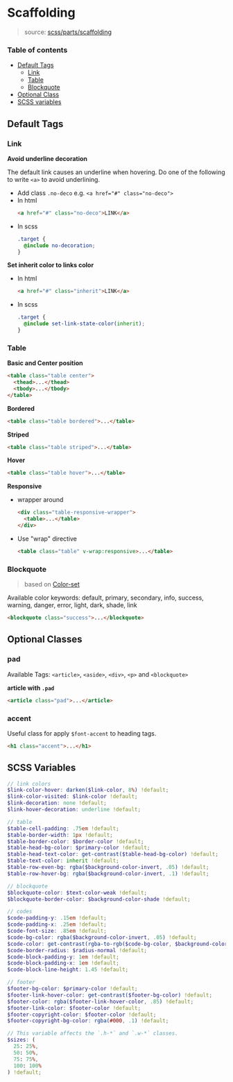 # Scaffolding

> source: [scss/parts/scaffolding](../../src/scss/parts/_scaffolding.scss)

### Table of contents
- [Default Tags](#default-tags)
  - [Link](#link)
  - [Table](#table)
  - [Blockquote](#blockquote)
- [Optional Class](#optional-classes)
- [SCSS variables](#scss-variables)

## Default Tags

### Link

**Avoid underline decoration**

The default link causes an underline when hovering. Do one of the following to write `<a>` to avoid underlining.

- Add class `.no-deco` e.g. `<a href="#" class="no-deco">`
- In html
  ```html
  <a href="#" class="no-deco">LINK</a>
  ```
- In scss
  ```scss
  .target {
    @include no-decoration;
  }
  ```


**Set inherit color to links color**

- In html
  ```html
  <a href="#" class="inherit">LINK</a>
  ```
- In scss
  ```scss
  .target {
    @include set-link-state-color(inherit);
  }
  ```

### Table

**Basic and Center position**
```html
<table class="table center">
  <thead>...</thead>
  <tbody>...</tbody>
</table>
```

**Bordered**
```html
<table class="table bordered">...</table>
```

**Striped**
```html
<table class="table striped">...</table>
```

**Hover**
```html
<table class="table hover">...</table>
```

**Responsive**
- wrapper around
  ```html
  <div class="table-responsive-wrapper">
    <table>...</table>
  </div>
  ```
- Use "wrap" directive
  ```html
  <table class="table" v-wrap:responsive>...</table>
  ```

### Blockquote
> based on [Color-set](color-set.md)

Available color keywords: default, primary, secondary, info, success, warning, danger, error, light, dark, shade, link

```html
<blockquote class="success">...</blockquote>
```


## Optional Classes

### pad

Available Tags: `<article>`, `<aside>`, `<div>`, `<p>` and `<blockquote>`

**article with `.pad`**
```html
<article class="pad">...</article>
```

### accent

Useful class for apply `$font-accent` to heading tags.

```html
<h1 class="accent">...</h1>
```

## SCSS Variables

``` scss
// link colors
$link-color-hover: darken($link-color, 8%) !default;
$link-color-visited: $link-color !default;
$link-decoration: none !default;
$link-hover-decoration: underline !default;

// table
$table-cell-padding: .75em !default;
$table-border-width: 1px !default;
$table-border-color: $border-color !default;
$table-head-bg-color: $primary-color !default;
$table-head-text-color: get-contrast($table-head-bg-color) !default;
$table-text-color: inherit !default;
$table-row-even-bg: rgba($background-color-invert, .05) !default;
$table-row-hover-bg: rgba($background-color-invert, .1) !default;

// blockquote
$blockquote-color: $text-color-weak !default;
$blockquote-border-color: $background-color-shade !default;

// codes
$code-padding-y: .15em !default;
$code-padding-x: .25em !default;
$code-font-size: .85em !default;
$code-bg-color: rgba($background-color-invert, .05) !default;
$code-color: get-contrast(rgba-to-rgb($code-bg-color, $background-color)) !default;
$code-border-radius: $radius-normal !default;
$code-block-padding-y: 1em !default;
$code-block-padding-x: 1em !default;
$code-block-line-height: 1.45 !default;

// footer
$footer-bg-color: $primary-color !default;
$footer-link-hover-color: get-contrast($footer-bg-color) !default;
$footer-color: rgba($footer-link-hover-color, .85) !default;
$footer-link-color: $footer-color !default;
$footer-copyright-color: $footer-color !default;
$footer-copyright-bg-color: rgba(#000, .1) !default;

// This variable affects the `.h-*` and `.w-*` classes.
$sizes: (
  25: 25%,
  50: 50%,
  75: 75%,
  100: 100%
) !default;
```
